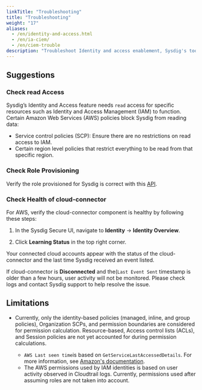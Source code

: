 ```yaml
---
linkTitle: "Troubleshooting"
title: "Troubleshooting"
weight: "17"
aliases:
  - /en/identity-and-access.html
  - /en/ia-ciem/
  - /en/ciem-trouble
description: "Troubleshoot Identity and access enablement, Sysdig's tool for cloud infrastructure entitlement management (CIEM) ."
---
```

## Suggestions

### Check read Access

Sysdig’s Identity and Access feature needs `read` access for specific resources such as Identity and Access Management (IAM) to function. Certain Amazon Web Services (AWS) policies block Sysdig from reading data:

- Service control policies (SCP): Ensure there are no restrictions on read access to IAM.
- Certain region level policies that restrict everything to be read from that specific region.

### Check Role Provisioning

Verify the role provisioned for Sysdig is correct with this [API](https://secure.sysdig.com/swagger.html#tag/Cloud-Security/paths/~1api~1cloud~1v2~1accounts~1%7BaccountId%7D~1validateRole/get).

### Check Health of cloud-connector

For AWS, verify the cloud-connector component is healthy by following these steps:

1. In the Sysdig Secure UI, navigate to **Identity** → **Identity Overview**.

2.  Click **Learning Status** in the top right corner. 

   Your connected cloud accounts appear with the status of the cloud-connector and the last time Sysdig received an event listed.

   If cloud-connector is **Disconnected** and the(`Last Event Sent` timestamp is older than a few hours, user activity will not be monitored. Please check logs and contact Sysdig support to help resolve the issue.

##  Limitations

* Currently, only the identity-based policies (managed, inline, and group policies), Organization SCPs, and permission boundaries are considered for permission calculation. Resource-based, Access control lists (ACLs), and Session policies are not yet accounted for during permission calculations.

  * `AWS Last seen time`is based on `GetServiceLastAccessedDetails`. For more information, see [Amazon's documentation](https://docs.aws.amazon.com/IAM/latest/UserGuide/access_policies_access-advisor.html#access-advisor_tracking-period). 
  * The AWS permissions used by IAM identities is based on user activity observed in Cloudtrail logs. Currently, permissions used after assuming roles are not taken into account. 